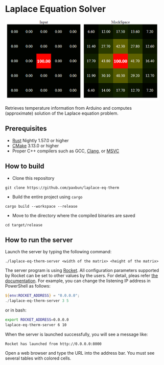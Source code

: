 # Laplace Equation Solver

![Example](./example.png)

Retrieves temperature information from Arduino and computes (approximate) solution of the Laplace equation problem.

## Prerequisites

- [Rust](https://www.rust-lang.org/tools/install) Nightly 1.57.0 or higher
- [CMake](https://cmake.org/download/) 3.13.0 or higher
- Proper C++ compilers such as GCC, [Clang](https://releases.llvm.org/download.html), or [MSVC](https://visualstudio.microsoft.com/)

## How to build

- Clone this repository

```
git clone https://github.com/paxbun/laplace-eq-therm
```

- Build the entire project using `cargo`

```
cargo build --workspace --release
```

- Move to the directory where the compiled binaries are saved

```
cd target/release
```

## How to run the server

Launch the server by typing the following command:
```
./laplace-eq-therm-server <width of the matrix> <height of the matrix>
```

The server program is using [Rocket](https://github.com/SergioBenitez/Rocket). All configuration parameters supported by Rocket can be set to other values by the users. For detail, pleas refer [the documentation](https://rocket.rs/v0.4/guide/configuration/). For example, you can change the listening IP address in PowerShell as follows:

```powershell
${env:ROCKET_ADDRESS} = "0.0.0.0";
./laplace-eq-therm-server 3 5
```

or in bash:

```bash
export ROCKET_ADDRESS=0.0.0.0
laplace-eq-therm-server 6 10
```

When the server is launched successfully, you will see a message like:

```
Rocket has launched from http://0.0.0.0:8000
```

Open a web browser and type the URL into the address bar. You must see several tables with colored cells.
